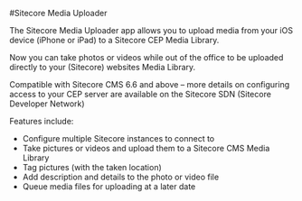 #Sitecore Media Uploader

The Sitecore Media Uploader app allows you to upload media from your iOS device (iPhone or iPad) to a Sitecore CEP Media Library. 

Now you can take photos or videos while out of the office to be uploaded directly to your (Sitecore) websites Media Library.

Compatible with Sitecore CMS 6.6 and above – more details on configuring access to your CEP server are available on the Sitecore SDN (Sitecore Developer Network) 

Features include:

- Configure multiple Sitecore instances to connect to
- Take pictures or videos and upload them to a Sitecore CMS Media Library
- Tag pictures (with the taken location)
- Add description and details to the photo or video file
- Queue media files for uploading at a later date
